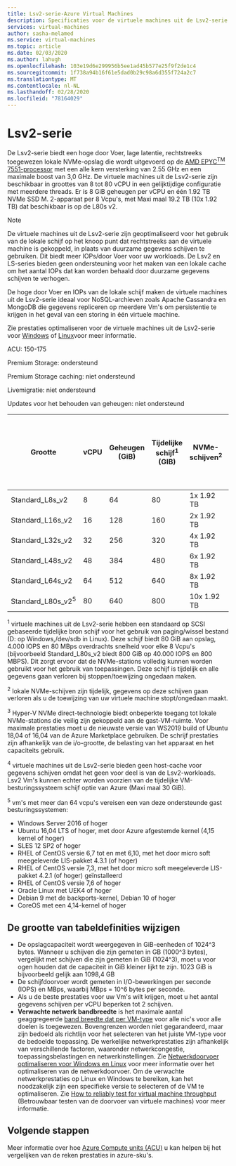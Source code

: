 ```yaml
---
title: Lsv2-serie-Azure Virtual Machines
description: Specificaties voor de virtuele machines uit de Lsv2-serie.
services: virtual-machines
author: sasha-melamed
ms.service: virtual-machines
ms.topic: article
ms.date: 02/03/2020
ms.author: lahugh
ms.openlocfilehash: 103e19d6e299956b5ee1ad45b577e25f9f2de1c4
ms.sourcegitcommit: 1f738a94b16f61e5dad0b29c98a6d355f724a2c7
ms.translationtype: MT
ms.contentlocale: nl-NL
ms.lasthandoff: 02/28/2020
ms.locfileid: "78164029"
---
```

# <a name="lsv2-series"></a>Lsv2-serie

De Lsv2-serie biedt een hoge door Voer, lage latentie, rechtstreeks toegewezen lokale NVMe-opslag die wordt uitgevoerd op de [AMD EPYC<sup>TM</sup> 7551-processor](https://www.amd.com/en/products/epyc-7000-series) met een alle kern versterking van 2.55 GHz en een maximale boost van 3,0 GHz. De virtuele machines uit de Lsv2-serie zijn beschikbaar in groottes van 8 tot 80 vCPU in een gelijktijdige configuratie met meerdere threads.  Er is 8 GiB geheugen per vCPU en één 1.92 TB NVMe SSD M. 2-apparaat per 8 Vcpu's, met Maxi maal 19.2 TB (10x 1.92 TB) dat beschikbaar is op de L80s v2.

> [!NOTE]
> De virtuele machines uit de Lsv2-serie zijn geoptimaliseerd voor het gebruik van de lokale schijf op het knoop punt dat rechtstreeks aan de virtuele machine is gekoppeld, in plaats van duurzame gegevens schijven te gebruiken. Dit biedt meer IOPs/door Voer voor uw workloads. De Lsv2 en LS-series bieden geen ondersteuning voor het maken van een lokale cache om het aantal IOPs dat kan worden behaald door duurzame gegevens schijven te verhogen.
>
> De hoge door Voer en IOPs van de lokale schijf maken de virtuele machines uit de Lsv2-serie ideaal voor NoSQL-archieven zoals Apache Cassandra en MongoDB die gegevens repliceren op meerdere Vm's om persistentie te krijgen in het geval van een storing in één virtuele machine.
>
> Zie prestaties optimaliseren voor de virtuele machines uit de Lsv2-serie voor [Windows](../virtual-machines/windows/storage-performance.md) of [Linux](../virtual-machines/linux/storage-performance.md)voor meer informatie.  

ACU: 150-175

Premium Storage: ondersteund

Premium Storage caching: niet ondersteund

Livemigratie: niet ondersteund

Updates voor het behouden van geheugen: niet ondersteund

| Grootte | vCPU | Geheugen (GiB) | Tijdelijke schijf<sup>1</sup> (GIB) | NVMe-schijven<sup>2</sup> | NVMe-schijf doorvoer<sup>3</sup> (IOPS lezen/Mbps) | Maximale door Voer van niet in cache opgeslagen gegevens schijven (IOPs/MBps)<sup>4</sup> | Maximum aantal gegevens schijven | Maximum aantal Nic's/verwachte netwerk bandbreedte (Mbps) |
|---|---|---|---|---|---|---|---|---|
| Standard_L8s_v2   |  8 |  64 |  80 |  1x 1.92 TB  | 400000/2000  | 8000/160   | 16 | 2 / 3200   |
| Standard_L16s_v2  | 16 | 128 | 160 |  2x 1.92 TB  | 800000/4000  | 16000/320  | 32 | 4 / 6400   |
| Standard_L32s_v2  | 32 | 256 | 320 |  4x 1.92 TB  | 1,5 m/8000    | 32000/640  | 32 | 8 / 12800  |
| Standard_L48s_v2  | 48 | 384 | 480 |  6x 1.92 TB  | 2,2 m/14000   | 48000/960  | 32 | 8/16000 + |
| Standard_L64s_v2  | 64 | 512 | 640 |  8x 1.92 TB  | 2,9 m/16000   | 64000/1280 | 32 | 8/16000 + |
| Standard_L80s_v2<sup>5</sup> | 80 | 640 | 800 | 10x 1.92 TB | 3.8 m/20000 | 80000/1400 | 32 | 8/16000 + |

<sup>1</sup> virtuele machines uit de Lsv2-serie hebben een standaard op SCSI gebaseerde tijdelijke bron schijf voor het gebruik van paging/wissel bestand (D: op Windows,/dev/sdb in Linux). Deze schijf biedt 80 GiB aan opslag, 4.000 IOPS en 80 MBps overdrachts snelheid voor elke 8 Vcpu's (bijvoorbeeld Standard_L80s_v2 biedt 800 GiB op 40.000 IOPS en 800 MBPS). Dit zorgt ervoor dat de NVMe-stations volledig kunnen worden gebruikt voor het gebruik van toepassingen. Deze schijf is tijdelijk en alle gegevens gaan verloren bij stoppen/toewijzing ongedaan maken.

<sup>2</sup> lokale NVMe-schijven zijn tijdelijk, gegevens op deze schijven gaan verloren als u de toewijzing van uw virtuele machine stopt/ongedaan maakt.

<sup>3</sup> Hyper-V NVMe direct-technologie biedt onbeperkte toegang tot lokale NVMe-stations die veilig zijn gekoppeld aan de gast-VM-ruimte.  Voor maximale prestaties moet u de nieuwste versie van WS2019 build of Ubuntu 18,04 of 16,04 van de Azure Marketplace gebruiken.  De schrijf prestaties zijn afhankelijk van de i/o-grootte, de belasting van het apparaat en het capaciteits gebruik.

<sup>4</sup> virtuele machines uit de Lsv2-serie bieden geen host-cache voor gegevens schijven omdat het geen voor deel is van de Lsv2-workloads.  Lsv2 Vm's kunnen echter worden voorzien van de tijdelijke VM-besturingssysteem schijf optie van Azure (Maxi maal 30 GiB).

<sup>5</sup> vm's met meer dan 64 vcpu's vereisen een van deze ondersteunde gast besturingssystemen:

- Windows Server 2016 of hoger
- Ubuntu 16,04 LTS of hoger, met door Azure afgestemde kernel (4,15 kernel of hoger)
- SLES 12 SP2 of hoger
- RHEL of CentOS versie 6,7 tot en met 6,10, met het door micro soft meegeleverde LIS-pakket 4.3.1 (of hoger)
- RHEL of CentOS versie 7,3, met het door micro soft meegeleverde LIS-pakket 4.2.1 (of hoger) geïnstalleerd
- RHEL of CentOS versie 7,6 of hoger
- Oracle Linux met UEK4 of hoger
- Debian 9 met de backports-kernel, Debian 10 of hoger
- CoreOS met een 4,14-kernel of hoger

## <a name="size-table-definitions"></a>De grootte van tabeldefinities wijzigen

- De opslagcapaciteit wordt weergegeven in GiB-eenheden of 1024^3 bytes. Wanneer u schijven die zijn gemeten in GB (1000^3 bytes), vergelijkt met schijven die zijn gemeten in GiB (1024^3), moet u voor ogen houden dat de capaciteit in GiB kleiner lijkt te zijn. 1023 GiB is bijvoorbeeld gelijk aan 1098,4 GB
- De schijfdoorvoer wordt gemeten in I/O-bewerkingen per seconde (IOPS) en MBps, waarbij MBps = 10^6 bytes per seconde.
- Als u de beste prestaties voor uw Vm's wilt krijgen, moet u het aantal gegevens schijven per vCPU beperken tot 2 schijven.
- **Verwachte netwerk bandbreedte** is het maximale aantal geaggregeerde [band breedte dat per VM-type](../virtual-network/virtual-machine-network-throughput.md) voor alle nic's voor alle doelen is toegewezen. Bovengrenzen worden niet gegarandeerd, maar zijn bedoeld als richtlijn voor het selecteren van het juiste VM-type voor de bedoelde toepassing. De werkelijke netwerkprestaties zijn afhankelijk van verschillende factoren, waaronder netwerkcongestie, toepassingsbelastingen en netwerkinstellingen. Zie [Netwerkdoorvoer optimaliseren voor Windows en Linux](../virtual-network/virtual-network-optimize-network-bandwidth.md) voor meer informatie over het optimaliseren van de netwerkdoorvoer. Om de verwachte netwerkprestaties op Linux en Windows te bereiken, kan het noodzakelijk zijn een specifieke versie te selecteren of de VM te optimaliseren. Zie [How to reliably test for virtual machine throughput](../virtual-network/virtual-network-bandwidth-testing.md) (Betrouwbaar testen van de doorvoer van virtuele machines) voor meer informatie.

## <a name="next-steps"></a>Volgende stappen

Meer informatie over hoe [Azure Compute units (ACU)](acu.md) u kan helpen bij het vergelijken van de reken prestaties in azure-sku's.
